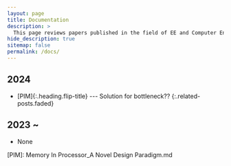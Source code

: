 ```yaml
---
layout: page
title: Documentation
description: >
  This page reviews papers published in the field of EE and Computer Engineering.
hide_description: true
sitemap: false
permalink: /docs/
---
```


<!-- Here you should be able to find everything you need to know to accomplish the most common tasks when blogging with Hydejack.

While this manual tries to be beginner-friendly, as a user of Jekyll it is assumed that you are comfortable running shell commands and editing text files.
{:.note} -->


## 2024
* [PIM]{:.heading.flip-title} --- Solution for bottleneck??
{:.related-posts.faded}

## 2023 ~ 
* None

[PIM]: Memory In Processor_A Novel Design Paradigm.md


